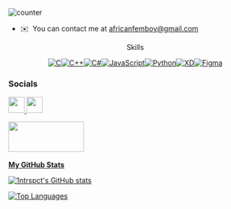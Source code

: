 
  
![counter](https://moe-counter.glitch.me/get/@1ntrspct?theme=rule34)
* ✉️  You can contact me at [africanfemboy@gmail.com](mailto:africanfemboy@gmail.com)

<p align="center">
Skills
</p>

<p align="center">
<a href="https://docs.microsoft.com/en-us/cpp/?view=msvc-170" target="_blank" rel="noreferrer"><img src="https://raw.githubusercontent.com/danielcranney/readme-generator/main/public/icons/skills/c-colored.svg" width="36" height="36" alt="C" /></a><a href="https://docs.microsoft.com/en-us/cpp/?view=msvc-170" target="_blank" rel="noreferrer"><img src="https://raw.githubusercontent.com/danielcranney/readme-generator/main/public/icons/skills/cplusplus-colored.svg" width="36" height="36" alt="C++" /></a><a href="https://docs.microsoft.com/en-us/dotnet/csharp/" target="_blank" rel="noreferrer"><img src="https://raw.githubusercontent.com/danielcranney/readme-generator/main/public/icons/skills/csharp-colored.svg" width="36" height="36" alt="C#" /></a><a href="https://developer.mozilla.org/en-US/docs/Web/JavaScript" target="_blank" rel="noreferrer"><img src="https://raw.githubusercontent.com/danielcranney/readme-generator/main/public/icons/skills/javascript-colored.svg" width="36" height="36" alt="JavaScript" /></a><a href="https://www.python.org/" target="_blank" rel="noreferrer"><img src="https://raw.githubusercontent.com/danielcranney/readme-generator/main/public/icons/skills/python-colored.svg" width="36" height="36" alt="Python" /></a><a href="https://www.adobe.com/uk/products/xd.html" target="_blank" rel="noreferrer"><img src="https://raw.githubusercontent.com/danielcranney/readme-generator/main/public/icons/skills/xd-colored.svg" width="36" height="36" alt="XD" /></a><a href="https://www.figma.com/" target="_blank" rel="noreferrer"><img src="https://raw.githubusercontent.com/danielcranney/readme-generator/main/public/icons/skills/figma-colored.svg" width="36" height="36" alt="Figma" /></a>
</p>

  
### Socials
</a> <a href="https://www.github.com/1ntrspct" target="_blank" rel="noreferrer"> <picture> <source media="(prefers-color-scheme: dark)" srcset="https://raw.githubusercontent.com/danielcranney/readme-generator/main/public/icons/socials/github-dark.svg" /> <source media="(prefers-color-scheme: light)" srcset="https://raw.githubusercontent.com/danielcranney/readme-generator/main/public/icons/socials/github.svg" /> <img src="https://raw.githubusercontent.com/danielcranney/readme-generator/main/public/icons/socials/github.svg" width="32" height="32" /> </picture> </a> <a href="https://t.me/intrspct" target="_blank" rel="noreferrer"> <picture> <source media="(prefers-color-scheme: dark)" srcset="https://upload.wikimedia.org/wikipedia/commons/e/ef/Telegram_X_2019_Logo.svg" /> <source media="(prefers-color-scheme: light)" srcset="https://upload.wikimedia.org/wikipedia/commons/e/ef/Telegram_X_2019_Logo.svg" /> <img src="https://upload.wikimedia.org/wikipedia/commons/e/ef/Telegram_X_2019_Logo.svg" width="32" height="32" />

</a> <a href="https://www.youtube.com/watch?v=dQw4w9WgXcQ&ab_channel=RickAstley" target="_blank" rel="noreferrer"> <picture> <source media="(prefers-color-scheme: dark)" srcset="https://github.com/1ntrspct/1ntrspct/blob/0d86fb8120d85e454708143673d81e2f56270cfd/Discord.png" /> <source media="(prefers-color-scheme: light)" srcset="https://github.com/1ntrspct/1ntrspct/blob/0d86fb8120d85e454708143673d81e2f56270cfd/Discord.png" /> <img src="https://github.com/1ntrspct/1ntrspct/blob/0d86fb8120d85e454708143673d81e2f56270cfd/Discord.png" width="150" height="60" />

<b>My GitHub Stats</b>

<a href="http://www.github.com/1ntrspct"><img src="https://github-readme-stats.vercel.app/api?username=1ntrspct&show_icons=true&hide=&count_private=true&title_color=0891b2&text_color=ffffff&icon_color=0891b2&bg_color=1c1917&hide_border=true&show_icons=true" alt="1ntrspct's GitHub stats" /></a>

<a href="https://github.com/1ntrspct" align="left"><img src="https://github-readme-stats.vercel.app/api/top-langs/?username=1ntrspct&langs_count=10&title_color=0891b2&text_color=ffffff&icon_color=0891b2&bg_color=1c1917&hide_border=true&locale=en&custom_title=Top%20%Languages" alt="Top Languages" /></a>
